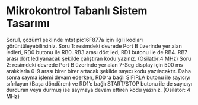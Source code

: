 # Mikrokontrol Tabanlı Sistem Tasarımı
Soru1, çözüm1 şeklinde mtst pic16F877a için ilgili kodları görüntüleyebilirsiniz.
Soru 1: resimdeki devrede Port B üzerinde yer alan ledleri, RD0 butonu ile RB0..RB3 arası dört led, RD1 butonu ile de RB4..RB7 arası dört led yanacak şekilde çalıştıran kodu yazınız. (Osilatör:4 MHz)
Soru 2:  resimdeki devrede Port B üzerinde yer alan 7-Seg display için 500 ms aralıklarla 0-9 arası birer birer artacak şekilde sayıcı kodu yazılacaktır. Daha sonra sayma işlemi devam ederken, RD0 ‘a bağlı SIFIRLA butonu ile sayıcıyı sıfırlayan (Başa döndüren) ve RD1’e bağlı START/STOP butonu ile de sayıcıyı durduran veya durmuş ise saymaya devam ettiren kodu yazınız. (Osilatör: 4 MHz) 
